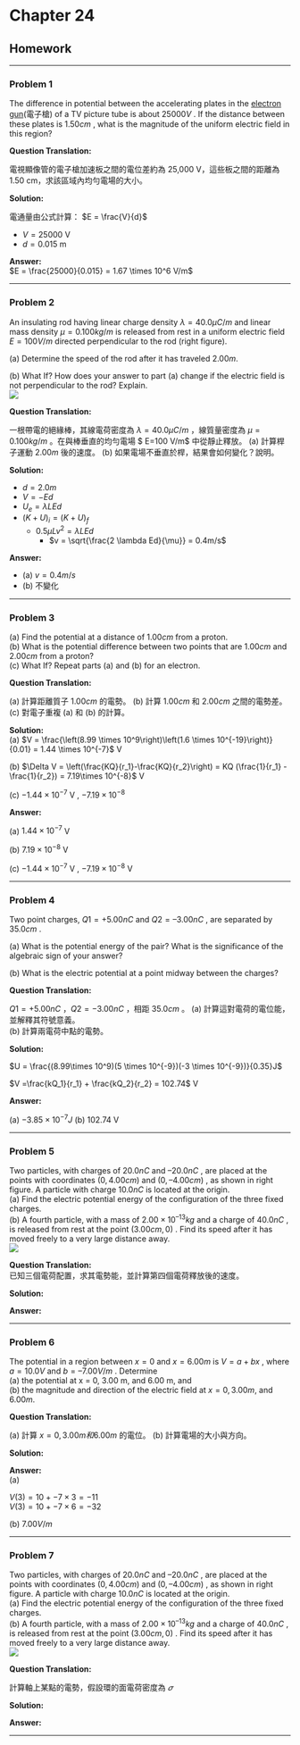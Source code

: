 # Chapter 24  

## Homework

---

### **Problem 1**

The difference in potential between the accelerating plates in the [electron gun](https://en.wikipedia.org/wiki/Electron_gun)(電子槍) of a TV picture tube is about $25000 V$ . If the distance between these plates is $1.50 cm$ , what is the magnitude of the uniform electric field in this region?  

**Question Translation:**  

電視顯像管的電子槍加速板之間的電位差約為 25,000 V，這些板之間的距離為 1.50 cm，求該區域內均勻電場的大小。

**Solution:**  

電通量由公式計算：
 $E = \frac{V}{d}$

- $V = 25000$ V  
- $d = 0.015$ m  

**Answer:**  
$E = \frac{25000}{0.015} = 1.67 \times 10^6 V/m$  

---

### **Problem 2**

An insulating rod having linear charge density $λ = 40.0 μC/m$ and linear mass density $μ = 0.100 kg/m$ is released from rest in a uniform electric field $E = 100 V/m$ directed perpendicular to the rod (right figure).  

(a) Determine the speed of the rod after it has traveled $2.00 m.$  

(b) What If? How does your answer to part (a) change if the electric field is not perpendicular to the rod? Explain.  
![ ](https://raw.githubusercontent.com/tim941008/note/main/resource/ch24_1.png)

**Question Translation:**  

一根帶電的絕緣棒，其線電荷密度為 $λ=40.0 μC/m$ ，線質量密度為 $μ=0.100 kg/m$ 。在與棒垂直的均勻電場 $
E=100 V/m$ 中從靜止釋放。
(a) 計算桿子運動 $2.00 m$ 後的速度。
(b) 如果電場不垂直於桿，結果會如何變化？說明。

**Solution:**

- $d = 2.0m$  
- $V = -Ed$  
- $U_e =\lambda LEd$
- $\left(K + U\right)_i = \left(K + U\right)_f$  
  - $0.5 \mu Lv^2 = \lambda LEd$  
    - $v = \sqrt{\frac{2 \lambda Ed}{\mu}} = 0.4m/s$

**Answer:**  

- (a) $v = 0.4m/s$  
- (b) 不變化  

---

### **Problem 3**

(a) Find the potential at a distance of $1.00 cm$ from a proton.  
(b) What is the potential difference between two points that are $1.00 cm$ and $2.00 cm$ from a proton?  
(c) What If? Repeat parts (a) and (b) for an electron.  

**Question Translation:**  

(a) 計算距離質子 $1.00 cm$ 的電勢。
(b) 計算 $1.00 cm$ 和 $2.00 cm$ 之間的電勢差。
(c) 對電子重複 (a) 和 (b) 的計算。

**Solution:**  
(a) $V = \frac{\left(8.99 \times 10^9\right)\left(1.6 \times 10^{-19}\right)}{0.01} = 1.44 \times 10^{-7}$ V  

(b) $\Delta V = \left(\frac{KQ}{r_1}-\frac{KQ}{r_2}\right) = KQ (\frac{1}{r_1} - \frac{1}{r_2}) = 7.19\times 10^{-8}$  V  

(c) $-1.44\times 10^{-7}$ V , $-7.19\times 10^{-8}$

**Answer:**

(a) $1.44\times 10^{-7}$ V  

(b) $7.19\times 10^{-8}$ V  

(c) $-1.44\times 10^{-7}$ V , $-7.19\times 10^{-8}$ V  

---

### **Problem 4**

Two point charges, $Q1 = +5.00 nC$ and $Q2 = –3.00 nC$ , are separated by $35.0 cm$ .  

(a) What is the potential energy of the pair? What is the significance of the algebraic sign of your answer?  

(b) What is the electric potential at a point midway between the charges?  

**Question Translation:**  

$Q1=+5.00 nC$ ，$Q2=−3.00 nC$ ，相距 $35.0 cm$ 。
(a) 計算這對電荷的電位能，並解釋其符號意義。  
(b) 計算兩電荷中點的電勢。  

**Solution:**  

 $U = \frac{(8.99\times 10^9)(5 \times 10^{-9})(-3 \times 10^{-9})}{0.35}J$  

 $V =\frac{kQ_1}{r_1} + \frac{kQ_2}{r_2} = 102.74$ V  

**Answer:**  

(a) $-3.85 \times 10^{-7}J$
(b) $102.74$ V

---

### **Problem 5**

Two particles, with charges of $20.0 nC$ and $–20.0 nC$ , are placed at the points with coordinates $(0, 4.00 cm)$ and $(0, –4.00 cm)$ , as shown in right figure. A particle with charge $10.0 nC$ is located at the origin.  
(a) Find the electric potential energy of the configuration of the three fixed charges.  
(b) A fourth particle, with a mass of $2.00 × 10^{–13} kg$ and a charge of $40.0 nC$ , is released from rest at the point $(3.00 cm, 0)$ . Find its speed after it has moved freely to a very large distance away.  
![ ](https://raw.githubusercontent.com/tim941008/note/main/resource/ch24_2.png) 

**Question Translation:**  
已知三個電荷配置，求其電勢能，並計算第四個電荷釋放後的速度。

**Solution:**  


**Answer:**


---

### **Problem 6**

The potential in a region between $x = 0$ and $x = 6.00 m$ is $V = a + bx$ , where $a = 10.0 V$ and $b = –7.00 V/m$ . Determine  
(a) the potential at x = 0, 3.00 m, and 6.00 m, and  
(b) the magnitude and direction of the electric field at $x = 0, 3.00 m$, and $6.00 m$.

**Question Translation:**  

(a) 計算 $x=0,3.00 m 和 6.00 m$ 的電位。
(b) 計算電場的大小與方向。

**Solution:**  

**Answer:**  
(a)  

$V(3) = 10 + -7 \times 3 = -11$  
$V(3) = 10 + -7 \times 6 = -32$  

(b)
$7.00V/m$  

---

### **Problem 7**

Two particles, with charges of $20.0 nC$ and $–20.0 nC$ , are placed at the points with coordinates $(0, 4.00 cm)$ and $(0, –4.00 cm)$ , as shown in right figure. A particle with charge $10.0 nC$ is located at the origin.  
(a) Find the electric potential energy of the configuration of the three fixed charges.  
(b) A fourth particle, with a mass of $2.00 × 10^{–13} kg$ and a charge of $40.0 nC$ , is released from rest at the point $(3.00 cm, 0)$ . Find its speed after it has moved freely to a very large distance away.  
![ ](https://raw.githubusercontent.com/tim941008/note/main/resource/ch24_3.png)

**Question Translation:**  

計算軸上某點的電勢，假設環的面電荷密度為 $𝜎$

**Solution:**  


**Answer:**

---